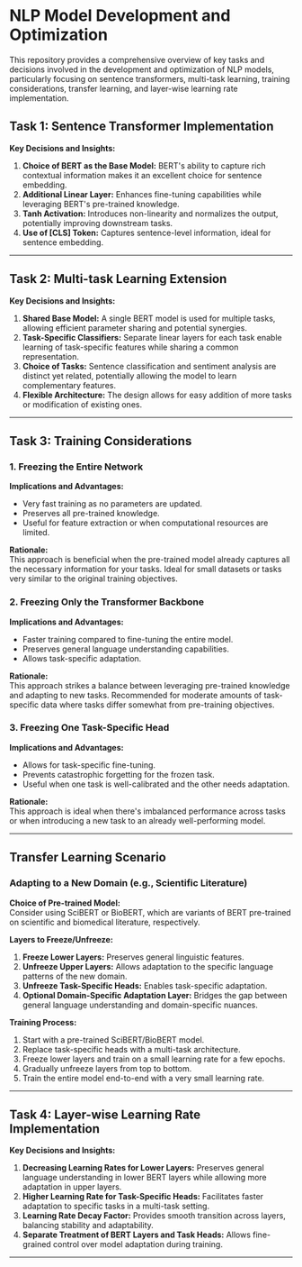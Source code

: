 # NLP Model Development and Optimization

This repository provides a comprehensive overview of key tasks and decisions involved in the development and optimization of NLP models, particularly focusing on sentence transformers, multi-task learning, training considerations, transfer learning, and layer-wise learning rate implementation.

## Task 1: Sentence Transformer Implementation

**Key Decisions and Insights:**
1. **Choice of BERT as the Base Model:** BERT's ability to capture rich contextual information makes it an excellent choice for sentence embedding.
2. **Additional Linear Layer:** Enhances fine-tuning capabilities while leveraging BERT's pre-trained knowledge.
3. **Tanh Activation:** Introduces non-linearity and normalizes the output, potentially improving downstream tasks.
4. **Use of [CLS] Token:** Captures sentence-level information, ideal for sentence embedding.

---

## Task 2: Multi-task Learning Extension

**Key Decisions and Insights:**
1. **Shared Base Model:** A single BERT model is used for multiple tasks, allowing efficient parameter sharing and potential synergies.
2. **Task-Specific Classifiers:** Separate linear layers for each task enable learning of task-specific features while sharing a common representation.
3. **Choice of Tasks:** Sentence classification and sentiment analysis are distinct yet related, potentially allowing the model to learn complementary features.
4. **Flexible Architecture:** The design allows for easy addition of more tasks or modification of existing ones.

---

## Task 3: Training Considerations

### 1. Freezing the Entire Network

**Implications and Advantages:**
- Very fast training as no parameters are updated.
- Preserves all pre-trained knowledge.
- Useful for feature extraction or when computational resources are limited.

**Rationale:**  
This approach is beneficial when the pre-trained model already captures all the necessary information for your tasks. Ideal for small datasets or tasks very similar to the original training objectives.

### 2. Freezing Only the Transformer Backbone

**Implications and Advantages:**
- Faster training compared to fine-tuning the entire model.
- Preserves general language understanding capabilities.
- Allows task-specific adaptation.

**Rationale:**  
This approach strikes a balance between leveraging pre-trained knowledge and adapting to new tasks. Recommended for moderate amounts of task-specific data where tasks differ somewhat from pre-training objectives.

### 3. Freezing One Task-Specific Head

**Implications and Advantages:**
- Allows for task-specific fine-tuning.
- Prevents catastrophic forgetting for the frozen task.
- Useful when one task is well-calibrated and the other needs adaptation.

**Rationale:**  
This approach is ideal when there's imbalanced performance across tasks or when introducing a new task to an already well-performing model.

---

## Transfer Learning Scenario

### Adapting to a New Domain (e.g., Scientific Literature)

**Choice of Pre-trained Model:**  
Consider using SciBERT or BioBERT, which are variants of BERT pre-trained on scientific and biomedical literature, respectively.

**Layers to Freeze/Unfreeze:**
1. **Freeze Lower Layers:** Preserves general linguistic features.
2. **Unfreeze Upper Layers:** Allows adaptation to the specific language patterns of the new domain.
3. **Unfreeze Task-Specific Heads:** Enables task-specific adaptation.
4. **Optional Domain-Specific Adaptation Layer:** Bridges the gap between general language understanding and domain-specific nuances.

**Training Process:**
1. Start with a pre-trained SciBERT/BioBERT model.
2. Replace task-specific heads with a multi-task architecture.
3. Freeze lower layers and train on a small learning rate for a few epochs.
4. Gradually unfreeze layers from top to bottom.
5. Train the entire model end-to-end with a very small learning rate.

---

## Task 4: Layer-wise Learning Rate Implementation

**Key Decisions and Insights:**
1. **Decreasing Learning Rates for Lower Layers:** Preserves general language understanding in lower BERT layers while allowing more adaptation in upper layers.
2. **Higher Learning Rate for Task-Specific Heads:** Facilitates faster adaptation to specific tasks in a multi-task setting.
3. **Learning Rate Decay Factor:** Provides smooth transition across layers, balancing stability and adaptability.
4. **Separate Treatment of BERT Layers and Task Heads:** Allows fine-grained control over model adaptation during training.

---

